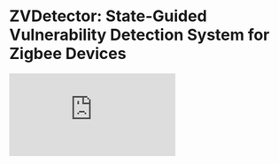 # ZVDetector: State-Guided Vulnerability Detection System for Zigbee Devices

![image](https://github.com/ZVDetector/ZVDetector/blob/master/arch.pdf)
